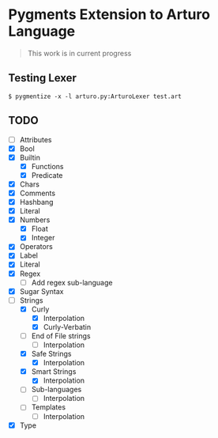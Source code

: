# Pygments Extension to Arturo Language

> This work is in current progress

## Testing Lexer

```shell
$ pygmentize -x -l arturo.py:ArturoLexer test.art
```

## TODO

- [ ] Attributes
- [x] Bool
- [x] Builtin
    - [x] Functions
    - [x] Predicate
- [x] Chars
- [x] Comments
- [x] Hashbang
- [x] Literal
- [x] Numbers
  - [x] Float
  - [x] Integer
- [x] Operators
- [x] Label
- [x] Literal
- [x] Regex
    - [ ] Add regex sub-language
- [x] Sugar Syntax
- [ ] Strings
    - [x] Curly
        - [x] Interpolation
        - [x] Curly-Verbatin
    - [ ] End of File strings
        - [ ] Interpolation
    - [x] Safe Strings
        - [x] Interpolation
    - [x] Smart Strings
        - [x] Interpolation
    - [ ] Sub-languages
        - [ ] Interpolation
    - [ ] Templates
        - [ ] Interpolation
- [x] Type